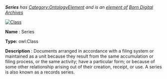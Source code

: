 ___Series__ 
 has
 [Category:OntologyElement](../../Category/OntologyElement "Category:OntologyElement") 
 and is an
 [element of](../../Property/ElementOf "Property:ElementOf") 
[Born Digital Archives](../../Submissions/Born_Digital_Archives "Submissions:Born Digital Archives")_




  





[![Class](../../images/thumb/2/27/Class.gif/45px-Class.gif)](../../Image/Class.gif "Class")


__Name__ 
 : Series
 



__Type:__ 
 owl:Class
 



__Description__ 
 : Documents arranged in accordance with a filing system or maintained as a unit because they result from the same accumulation or filing process, or the same activity; have a particular form; or because of some other relationship arising out of their creation, receipt, or use. A series is also known as a records series.